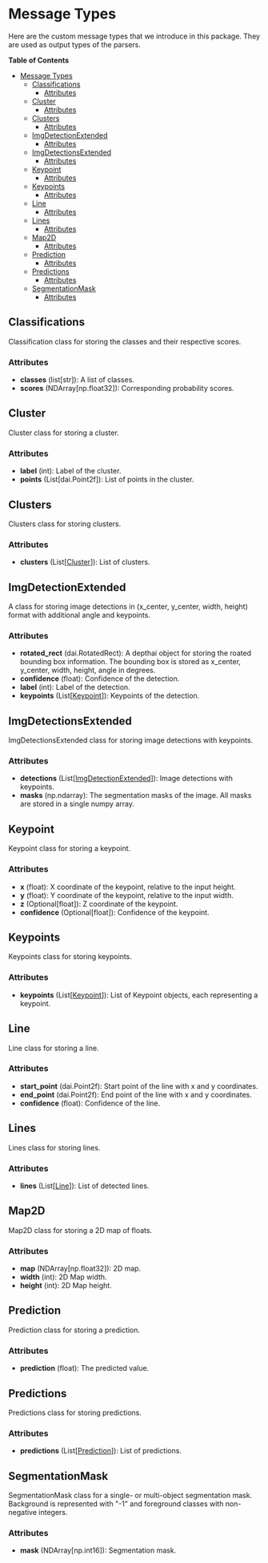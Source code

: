 # Message Types

Here are the custom message types that we introduce in this package. They are used as output types of the parsers.

**Table of Contents**

- [Message Types](#message-types)
  - [Classifications](#classifications)
    - [Attributes](#attributes)
  - [Cluster](#cluster)
    - [Attributes](#attributes-1)
  - [Clusters](#clusters)
    - [Attributes](#attributes-2)
  - [ImgDetectionExtended](#imgdetectionextended)
    - [Attributes](#attributes-3)
  - [ImgDetectionsExtended](#imgdetectionsextended)
    - [Attributes](#attributes-4)
  - [Keypoint](#keypoint)
    - [Attributes](#attributes-5)
  - [Keypoints](#keypoints)
    - [Attributes](#attributes-6)
  - [Line](#line)
    - [Attributes](#attributes-7)
  - [Lines](#lines)
    - [Attributes](#attributes-8)
  - [Map2D](#map2d)
    - [Attributes](#attributes-9)
  - [Prediction](#prediction)
    - [Attributes](#attributes-10)
  - [Predictions](#predictions)
    - [Attributes](#attributes-11)
  - [SegmentationMask](#segmentationmask)
    - [Attributes](#attributes-12)

## Classifications

Classification class for storing the classes and their respective scores.

### Attributes

- **classes** (list\[str\]): A list of classes.
- **scores** (NDArray\[np.float32\]): Corresponding probability scores.

## Cluster

Cluster class for storing a cluster.

### Attributes

- **label** (int): Label of the cluster.
- **points** (List\[dai.Point2f\]): List of points in the cluster.

## Clusters

Clusters class for storing clusters.

### Attributes

- **clusters** (List\[[Cluster](#cluster)\]): List of clusters.

## ImgDetectionExtended

A class for storing image detections in (x_center, y_center, width, height) format with additional angle and keypoints.

### Attributes

- **rotated_rect** (dai.RotatedRect): A depthai object for storing the roated bounding box information. The bounding box is stored as x_center, y_center, width, height, angle in degrees.
- **confidence** (float): Confidence of the detection.
- **label** (int): Label of the detection.
- **keypoints** (List\[[Keypoint](#keypoint)\]): Keypoints of the detection.

## ImgDetectionsExtended

ImgDetectionsExtended class for storing image detections with keypoints.

### Attributes

- **detections** (List\[[ImgDetectionExtended](#imgdetectionextended)\]): Image detections with keypoints.
- **masks** (np.ndarray): The segmentation masks of the image. All masks are stored in a single numpy array.

## Keypoint

Keypoint class for storing a keypoint.

### Attributes

- **x** (float): X coordinate of the keypoint, relative to the input height.
- **y** (float): Y coordinate of the keypoint, relative to the input width.
- **z** (Optional\[float\]): Z coordinate of the keypoint.
- **confidence** (Optional\[float\]): Confidence of the keypoint.

## Keypoints

Keypoints class for storing keypoints.

### Attributes

- **keypoints** (List\[[Keypoint](#keypoint)\]): List of Keypoint objects, each representing a keypoint.

## Line

Line class for storing a line.

### Attributes

- **start_point** (dai.Point2f): Start point of the line with x and y coordinates.
- **end_point** (dai.Point2f): End point of the line with x and y coordinates.
- **confidence** (float): Confidence of the line.

## Lines

Lines class for storing lines.

### Attributes

- **lines** (List\[[Line](#line)\]): List of detected lines.

## Map2D

Map2D class for storing a 2D map of floats.

### Attributes

- **map** (NDArray\[np.float32\]): 2D map.
- **width** (int): 2D Map width.
- **height** (int): 2D Map height.

## Prediction

Prediction class for storing a prediction.

### Attributes

- **prediction** (float): The predicted value.

## Predictions

Predictions class for storing predictions.

### Attributes

- **predictions** (List\[[Prediction](#prediction)\]): List of predictions.

## SegmentationMask

SegmentationMask class for a single- or multi-object segmentation mask. Background is represented with "-1" and foreground classes with non-negative integers.

### Attributes

- **mask** (NDArray\[np.int16\]): Segmentation mask.
